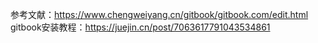 参考文献：https://www.chengweiyang.cn/gitbook/gitbook.com/edit.html
gitbook安装教程：https://juejin.cn/post/7063617791043534861